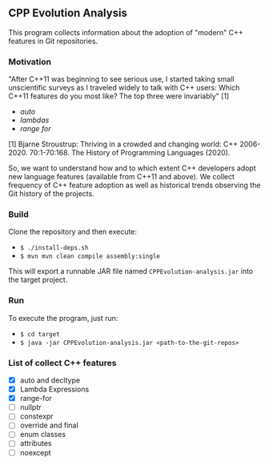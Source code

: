 ## CPP Evolution Analysis

This program collects information about the adoption of
"modern" C++ features in Git repositories.

### Motivation

"After C++11 was beginning to see serious use, I started taking small unscientific surveys as I
traveled widely to talk with C++ users: Which C++11 features do you most like? The top three
were invariably" [1]

   * *auto*
   * *lambdas*
   * *range for*

[1] Bjarne Stroustrup: Thriving in a crowded and changing world: C++ 2006-2020. 70:1-70:168.
The History of Programming Languages (2020).

So, we want to understand how and to which extent C++ developers adopt new language
features (available from C++11 and above). We collect frequency of C++ feature
adoption as well as historical trends observing the Git history of the projects.


### Build

Clone the repository and then execute:

   * `$ ./install-deps.sh`
   * `$ mvn mvn clean compile assembly:single`

This will export a runnable JAR file named `CPPEvolution-analysis.jar` into the target project.

### Run

To execute the program, just run:

   * `$ cd target`
   * `$ java -jar CPPEvolution-analysis.jar <path-to-the-git-repos>`

### List of collect C++ features

   - [x] auto and decltype
   - [x] Lambda Expressions
   - [X] range-for
   - [ ] nullptr
   - [ ] constexpr
   - [ ] override and final
   - [ ] enum classes
   - [ ] attributes
   - [ ] noexcept